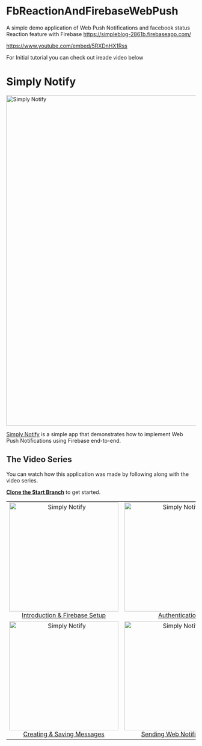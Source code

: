 # FbReactionAndFirebaseWebPush
A simple demo application of Web Push Notifications and facebook status Reaction feature with Firebase https://simpleblog-2861b.firebaseapp.com/



https://www.youtube.com/embed/5RXDnHX1Rss






For Initial tutorial you can check out ireade video below


# Simply Notify

<img width="879" alt="Simply Notify" src="https://user-images.githubusercontent.com/8677283/30519696-870648d4-9b94-11e7-8180-ca35f2813528.png">

[Simply Notify](https://simply-notify.firebaseapp.com) is a simple app that demonstrates how to implement Web Push Notifications using Firebase end-to-end.

## The Video Series

You can watch how this application was made by following along with the video series.

[**Clone the Start Branch**](https://github.com/ireade/simply-notify/tree/start) to get started.


<table>
  <tbody>
    <tr>
      <!-- Video 1 -->
      <td align="center">
        <a href="https://www.youtube.com/watch?v=XdzXaW8IbBM">
          <img width="290" alt="Simply Notify" src="http://bitsofco.de/content/images/2017/09/Thumbnail-1.png">
          <br>
          Introduction & Firebase Setup
        </a>
      </td>
      <!-- Video 2 -->
      <td align="center">
        <a href="https://www.youtube.com/watch?v=cnwuYeCqni0">
          <img width="290" alt="Simply Notify" src="http://bitsofco.de/content/images/2017/09/Thumbnail-2.png">
          <br>
          Authentication
        </a>
      </td>
      <!-- Video 3 -->
      <td align="center">
        <a href="https://www.youtube.com/watch?v=a50fz6oiLCQ">
          <img width="290" alt="Simply Notify" src="http://bitsofco.de/content/images/2017/09/Thumbnail-3.png">
          <br>
          Notification Subscriptions
        </a>
      </td>
    </tr>
    <tr>
      <!-- Video 4 -->
      <td align="center">
        <a href="https://www.youtube.com/watch?v=YCMtarwgNIo">
          <img width="290" alt="Simply Notify" src="http://bitsofco.de/content/images/2017/09/Thumbnail-4.png">
          <br>
          Creating & Saving Messages
        </a>
      </td>
      <!-- Video 5 -->
      <td align="center">
        <a href="https://www.youtube.com/watch?v=rumJsnHbXsI">
          <img width="290" alt="Simply Notify" src="http://bitsofco.de/content/images/2017/09/Thumbnail-5.png">
          <br>
          Sending Web Notifications
        </a>
      </td>
      <!-- Video 6 -->
      <td align="center">
        <a href="https://www.youtube.com/watch?v=4BJ-Ey9aVrM">
          <img width="290" alt="Simply Notify" src="http://bitsofco.de/content/images/2017/09/Thumbnail-6.png">
          <br>
          Database Security & Optimisations
        </a>
      </td>
    </tr>
  </tbody>
</table>


